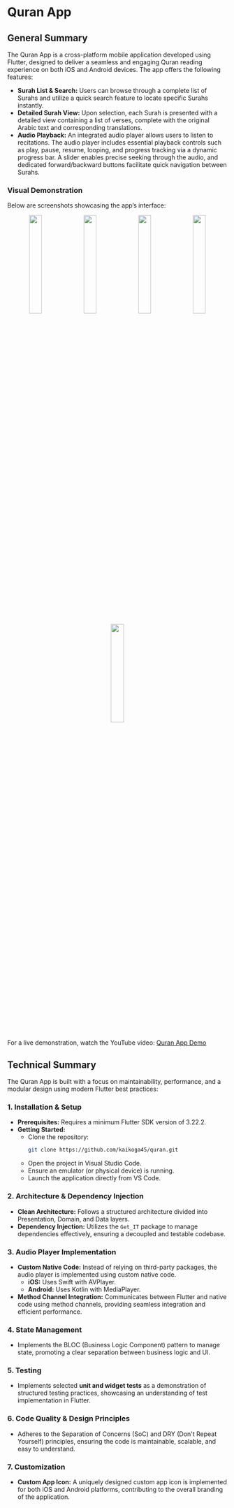 # Quran App  

## General Summary  

The Quran App is a cross-platform mobile application developed using Flutter, designed to deliver a seamless and engaging Quran reading experience on both iOS and Android devices. The app offers the following features:  

- **Surah List & Search:** Users can browse through a complete list of Surahs and utilize a quick search feature to locate specific Surahs instantly.  
- **Detailed Surah View:** Upon selection, each Surah is presented with a detailed view containing a list of verses, complete with the original Arabic text and corresponding translations.  
- **Audio Playback:** An integrated audio player allows users to listen to recitations. The audio player includes essential playback controls such as play, pause, resume, looping, and progress tracking via a dynamic progress bar. A slider enables precise seeking through the audio, and dedicated forward/backward buttons facilitate quick navigation between Surahs.  

### Visual Demonstration  
Below are screenshots showcasing the app’s interface:  

<p align="center">
  <img src="https://i.imghippo.com/files/yVyc7407lkY.png" width="24%" />
  <img src="https://i.imghippo.com/files/IyuD1405kg.png" width="24%" />
  <img src="https://i.imghippo.com/files/UJrD1162s.png" width="24%" />
  <img src="https://i.imghippo.com/files/QYRl7992qYg.png" width="24%" />
  <img src="https://i.imghippo.com/files/MnwN2195SnI.png" width="24%" />
</p>

For a live demonstration, watch the YouTube video: [Quran App Demo](https://www.youtube.com/shorts/8pUmHDOYc7s)  

## Technical Summary  

The Quran App is built with a focus on maintainability, performance, and a modular design using modern Flutter best practices:  

### 1. Installation & Setup  
- **Prerequisites:** Requires a minimum Flutter SDK version of 3.22.2.  
- **Getting Started:**  
  - Clone the repository:  
    ```bash
    git clone https://github.com/kaikoga45/quran.git
    ```
  - Open the project in Visual Studio Code.  
  - Ensure an emulator (or physical device) is running.  
  - Launch the application directly from VS Code.  

### 2. Architecture & Dependency Injection  
- **Clean Architecture:** Follows a structured architecture divided into Presentation, Domain, and Data layers.  
- **Dependency Injection:** Utilizes the `Get_IT` package to manage dependencies effectively, ensuring a decoupled and testable codebase.  

### 3. Audio Player Implementation  
- **Custom Native Code:** Instead of relying on third-party packages, the audio player is implemented using custom native code.  
  - **iOS:** Uses Swift with AVPlayer.  
  - **Android:** Uses Kotlin with MediaPlayer.  
- **Method Channel Integration:** Communicates between Flutter and native code using method channels, providing seamless integration and efficient performance.  

### 4. State Management  
- Implements the BLOC (Business Logic Component) pattern to manage state, promoting a clear separation between business logic and UI.  

### 5. Testing  
- Implements selected **unit and widget tests** as a demonstration of structured testing practices, showcasing an understanding of test implementation in Flutter.  

### 6. Code Quality & Design Principles  
- Adheres to the Separation of Concerns (SoC) and DRY (Don't Repeat Yourself) principles, ensuring the code is maintainable, scalable, and easy to understand.  

### 7. Customization  
- **Custom App Icon:** A uniquely designed custom app icon is implemented for both iOS and Android platforms, contributing to the overall branding of the application.  

